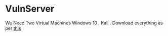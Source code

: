 # VulnServer 

We Need Two Virtual Machines Windows 10 , Kali . Download everything as per [this](https://classroom.google.com/u/3/c/NjcyNDQ4MzM1MjM5/a/NjYwNDU4Mzk2NzM1/details)
